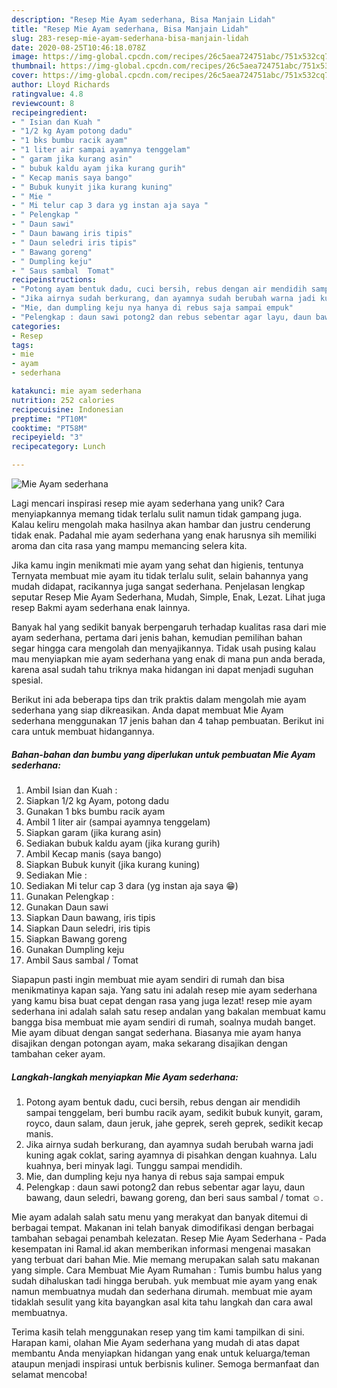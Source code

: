 ```yaml
---
description: "Resep Mie Ayam sederhana, Bisa Manjain Lidah"
title: "Resep Mie Ayam sederhana, Bisa Manjain Lidah"
slug: 283-resep-mie-ayam-sederhana-bisa-manjain-lidah
date: 2020-08-25T10:46:18.078Z
image: https://img-global.cpcdn.com/recipes/26c5aea724751abc/751x532cq70/mie-ayam-sederhana-foto-resep-utama.jpg
thumbnail: https://img-global.cpcdn.com/recipes/26c5aea724751abc/751x532cq70/mie-ayam-sederhana-foto-resep-utama.jpg
cover: https://img-global.cpcdn.com/recipes/26c5aea724751abc/751x532cq70/mie-ayam-sederhana-foto-resep-utama.jpg
author: Lloyd Richards
ratingvalue: 4.8
reviewcount: 8
recipeingredient:
- " Isian dan Kuah "
- "1/2 kg Ayam potong dadu"
- "1 bks bumbu racik ayam"
- "1 liter air sampai ayamnya tenggelam"
- " garam jika kurang asin"
- " bubuk kaldu ayam jika kurang gurih"
- " Kecap manis saya bango"
- " Bubuk kunyit jika kurang kuning"
- " Mie "
- " Mi telur cap 3 dara yg instan aja saya "
- " Pelengkap "
- " Daun sawi"
- " Daun bawang iris tipis"
- " Daun seledri iris tipis"
- " Bawang goreng"
- " Dumpling keju"
- " Saus sambal  Tomat"
recipeinstructions:
- "Potong ayam bentuk dadu, cuci bersih, rebus dengan air mendidih sampai tenggelam, beri bumbu racik ayam, sedikit bubuk kunyit, garam, royco, daun salam, daun jeruk, jahe geprek, sereh geprek, sedikit kecap manis."
- "Jika airnya sudah berkurang, dan ayamnya sudah berubah warna jadi kuning agak coklat, saring ayamnya di pisahkan dengan kuahnya. Lalu kuahnya, beri minyak lagi. Tunggu sampai mendidih."
- "Mie, dan dumpling keju nya hanya di rebus saja sampai empuk"
- "Pelengkap : daun sawi potong2 dan rebus sebentar agar layu, daun bawang, daun seledri, bawang goreng, dan beri saus sambal / tomat ☺️."
categories:
- Resep
tags:
- mie
- ayam
- sederhana

katakunci: mie ayam sederhana 
nutrition: 252 calories
recipecuisine: Indonesian
preptime: "PT10M"
cooktime: "PT58M"
recipeyield: "3"
recipecategory: Lunch

---
```



![Mie Ayam sederhana](https://img-global.cpcdn.com/recipes/26c5aea724751abc/751x532cq70/mie-ayam-sederhana-foto-resep-utama.jpg)

Lagi mencari inspirasi resep mie ayam sederhana yang unik? Cara menyiapkannya memang tidak terlalu sulit namun tidak gampang juga. Kalau keliru mengolah maka hasilnya akan hambar dan justru cenderung tidak enak. Padahal mie ayam sederhana yang enak harusnya sih memiliki aroma dan cita rasa yang mampu memancing selera kita.

Jika kamu ingin menikmati mie ayam yang sehat dan higienis, tentunya Ternyata membuat mie ayam itu tidak terlalu sulit, selain bahannya yang mudah didapat, racikannya juga sangat sederhana. Penjelasan lengkap seputar Resep Mie Ayam Sederhana, Mudah, Simple, Enak, Lezat. Lihat juga resep Bakmi ayam sederhana enak lainnya.

Banyak hal yang sedikit banyak berpengaruh terhadap kualitas rasa dari mie ayam sederhana, pertama dari jenis bahan, kemudian pemilihan bahan segar hingga cara mengolah dan menyajikannya. Tidak usah pusing kalau mau menyiapkan mie ayam sederhana yang enak di mana pun anda berada, karena asal sudah tahu triknya maka hidangan ini dapat menjadi suguhan spesial.


Berikut ini ada beberapa tips dan trik praktis dalam mengolah mie ayam sederhana yang siap dikreasikan. Anda dapat membuat Mie Ayam sederhana menggunakan 17 jenis bahan dan 4 tahap pembuatan. Berikut ini cara untuk membuat hidangannya.

<!--inarticleads1-->

##### Bahan-bahan dan bumbu yang diperlukan untuk pembuatan Mie Ayam sederhana:

1. Ambil  Isian dan Kuah :
1. Siapkan 1/2 kg Ayam, potong dadu
1. Gunakan 1 bks bumbu racik ayam
1. Ambil 1 liter air (sampai ayamnya tenggelam)
1. Siapkan  garam (jika kurang asin)
1. Sediakan  bubuk kaldu ayam (jika kurang gurih)
1. Ambil  Kecap manis (saya bango)
1. Siapkan  Bubuk kunyit (jika kurang kuning)
1. Sediakan  Mie :
1. Sediakan  Mi telur cap 3 dara (yg instan aja saya 😁)
1. Gunakan  Pelengkap :
1. Gunakan  Daun sawi
1. Siapkan  Daun bawang, iris tipis
1. Siapkan  Daun seledri, iris tipis
1. Siapkan  Bawang goreng
1. Gunakan  Dumpling keju
1. Ambil  Saus sambal / Tomat


Siapapun pasti ingin membuat mie ayam sendiri di rumah dan bisa menikmatinya kapan saja. Yang satu ini adalah resep mie ayam sederhana yang kamu bisa buat cepat dengan rasa yang juga lezat! resep mie ayam sederhana ini adalah salah satu resep andalan yang bakalan membuat kamu bangga bisa membuat mie ayam sendiri di rumah, soalnya mudah banget. Mie ayam dibuat dengan sangat sederhana. Biasanya mie ayam hanya disajikan dengan potongan ayam, maka sekarang disajikan dengan tambahan ceker ayam. 

<!--inarticleads2-->

##### Langkah-langkah menyiapkan Mie Ayam sederhana:

1. Potong ayam bentuk dadu, cuci bersih, rebus dengan air mendidih sampai tenggelam, beri bumbu racik ayam, sedikit bubuk kunyit, garam, royco, daun salam, daun jeruk, jahe geprek, sereh geprek, sedikit kecap manis.
1. Jika airnya sudah berkurang, dan ayamnya sudah berubah warna jadi kuning agak coklat, saring ayamnya di pisahkan dengan kuahnya. Lalu kuahnya, beri minyak lagi. Tunggu sampai mendidih.
1. Mie, dan dumpling keju nya hanya di rebus saja sampai empuk
1. Pelengkap : daun sawi potong2 dan rebus sebentar agar layu, daun bawang, daun seledri, bawang goreng, dan beri saus sambal / tomat ☺️.


Mie ayam adalah salah satu menu yang merakyat dan banyak ditemui di berbagai tempat. Makanan ini telah banyak dimodifikasi dengan berbagai tambahan sebagai penambah kelezatan. Resep Mie Ayam Sederhana - Pada kesempatan ini Ramal.id akan memberikan informasi mengenai masakan yang terbuat dari bahan Mie. Mie memang merupakan salah satu makanan yang simple. Cara Membuat Mie Ayam Rumahan : Tumis bumbu halus yang sudah dihaluskan tadi hingga berubah. yuk membuat mie ayam yang enak namun membuatnya mudah dan sederhana dirumah. membuat mie ayam tidaklah sesulit yang kita bayangkan asal kita tahu langkah dan cara awal membuatnya. 

Terima kasih telah menggunakan resep yang tim kami tampilkan di sini. Harapan kami, olahan Mie Ayam sederhana yang mudah di atas dapat membantu Anda menyiapkan hidangan yang enak untuk keluarga/teman ataupun menjadi inspirasi untuk berbisnis kuliner. Semoga bermanfaat dan selamat mencoba!

